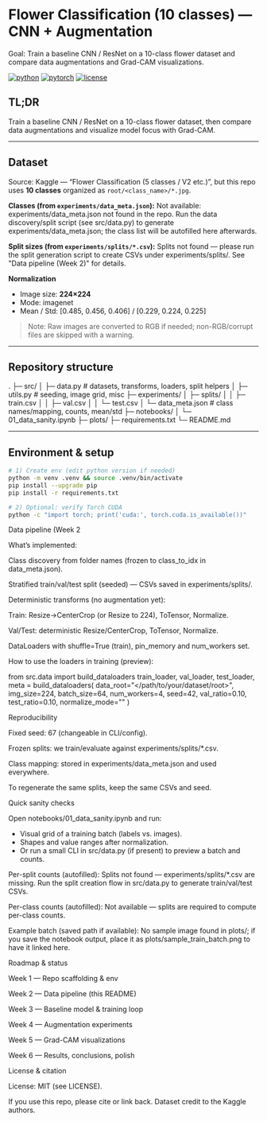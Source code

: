 # Flower Classification (10 classes) — CNN + Augmentation

Goal: Train a baseline CNN / ResNet on a 10-class flower dataset and compare data augmentations and Grad-CAM visualizations.

[![python](https://img.shields.io/badge/Python-3.9%2B-blue.svg)]() [![pytorch](https://img.shields.io/badge/PyTorch-2.x-red.svg)]() [![license](https://img.shields.io/badge/License-MIT-green.svg)]()

## TL;DR
Train a baseline CNN / ResNet on a 10-class flower dataset, then compare data augmentations and visualize model focus with Grad-CAM.

---

## Dataset
Source: Kaggle — “Flower Classification (5 classes / V2 etc.)”, but this repo uses **10 classes** organized as `root/<class_name>/*.jpg`.

**Classes (from `experiments/data_meta.json`):**
Not available: experiments/data_meta.json not found in the repo. Run the data discovery/split script (see src/data.py) to generate experiments/data_meta.json; the class list will be autofilled here afterwards.

**Split sizes (from `experiments/splits/*.csv`):**
Splits not found — please run the split generation script to create CSVs under experiments/splits/. See "Data pipeline (Week 2)" for details.

**Normalization**
- Image size: **224×224**
- Mode: imagenet
- Mean / Std: [0.485, 0.456, 0.406] / [0.229, 0.224, 0.225]

> Note: Raw images are converted to RGB if needed; non-RGB/corrupt files are skipped with a warning.

---

## Repository structure


.
├─ src/
│ ├─ data.py # datasets, transforms, loaders, split helpers
│ ├─ utils.py # seeding, image grid, misc
├─ experiments/
│ ├─ splits/
│ │ ├─ train.csv
│ │ ├─ val.csv
│ │ └─ test.csv
│ └─ data_meta.json # class names/mapping, counts, mean/std
├─ notebooks/
│ └─ 01_data_sanity.ipynb
├─ plots/
├─ requirements.txt
└─ README.md


---

## Environment & setup
```bash
# 1) Create env (edit python version if needed)
python -m venv .venv && source .venv/bin/activate
pip install --upgrade pip
pip install -r requirements.txt

# 2) Optional: verify Torch CUDA
python -c "import torch; print('cuda:', torch.cuda.is_available())"
```

Data pipeline (Week 2

What’s implemented:

Class discovery from folder names (frozen to class_to_idx in data_meta.json).

Stratified train/val/test split (seeded) — CSVs saved in experiments/splits/.

Deterministic transforms (no augmentation yet):

Train: Resize→CenterCrop (or Resize to 224), ToTensor, Normalize.

Val/Test: deterministic Resize/CenterCrop, ToTensor, Normalize.

DataLoaders with shuffle=True (train), pin_memory and num_workers set.

How to use the loaders in training (preview):

from src.data import build_dataloaders
train_loader, val_loader, test_loader, meta = build_dataloaders(
    data_root="</path/to/your/dataset/root>",
    img_size=224, batch_size=64, num_workers=4, seed=42,
    val_ratio=0.10, test_ratio=0.10, normalize_mode="<!-- AUTOFILL -->"
)

Reproducibility

Fixed seed: 67 (changeable in CLI/config).

Frozen splits: we train/evaluate against experiments/splits/*.csv.

Class mapping: stored in experiments/data_meta.json and used everywhere.

To regenerate the same splits, keep the same CSVs and seed.

Quick sanity checks

Open notebooks/01_data_sanity.ipynb and run:

- Visual grid of a training batch (labels vs. images).
- Shapes and value ranges after normalization.
- Or run a small CLI in src/data.py (if present) to preview a batch and counts.

Per-split counts (autofilled):
Splits not found — experiments/splits/*.csv are missing. Run the split creation flow in src/data.py to generate train/val/test CSVs.

Per-class counts (autofilled):
Not available — splits are required to compute per-class counts.

Example batch (saved path if available):
No sample image found in plots/; if you save the notebook output, place it as plots/sample_train_batch.png to have it linked here.

Roadmap & status

 Week 1 — Repo scaffolding & env

 Week 2 — Data pipeline (this README)

 Week 3 — Baseline model & training loop

 Week 4 — Augmentation experiments

 Week 5 — Grad-CAM visualizations

 Week 6 — Results, conclusions, polish

License & citation

License: MIT (see LICENSE).

If you use this repo, please cite or link back. Dataset credit to the Kaggle authors.